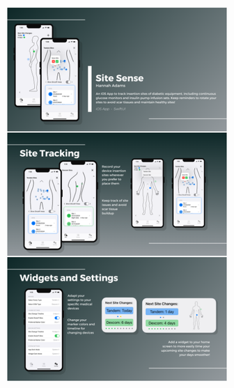
![Portolio Display](images/siteSense1.png) 
![Portolio Display](images/siteSense2.png) 
![Portolio Display](images/siteSense3.png) 
